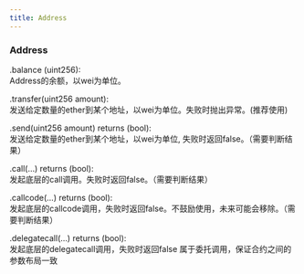 ```yaml
---
title: Address
---
```


### Address
.balance (uint256):  
Address的余额，以wei为单位。

.transfer(uint256 amount):  
发送给定数量的ether到某个地址，以wei为单位。失败时抛出异常。(推荐使用)

.send(uint256 amount) returns (bool):  
发送给定数量的ether到某个地址，以wei为单位, 失败时返回false。（需要判断结果）

.call(…) returns (bool):  
发起底层的call调用。失败时返回false。（需要判断结果）

.callcode(…) returns (bool):  
发起底层的callcode调用，失败时返回false。不鼓励使用，未来可能会移除。（需要判断结果）

.delegatecall(…) returns (bool):  
发起底层的delegatecall调用，失败时返回false 属于委托调用，保证合约之间的参数布局一致